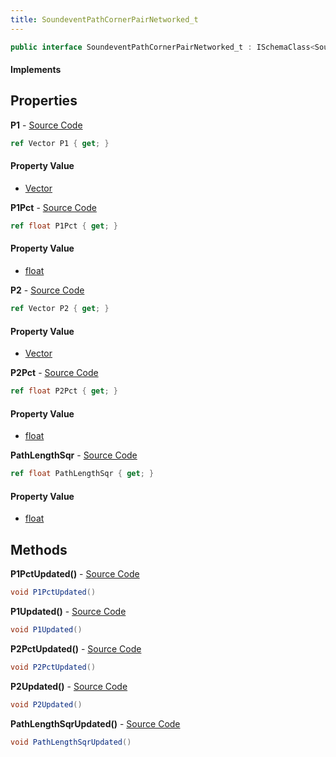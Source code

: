 ```yaml
---
title: SoundeventPathCornerPairNetworked_t
---
```


```csharp
public interface SoundeventPathCornerPairNetworked_t : ISchemaClass<SoundeventPathCornerPairNetworked_t>, ISchemaField, ISchemaClass, INativeHandle
```

#### Implements

## Properties

**P1** - [Source Code](https://github.com/swiftly-solution/swiftlys2/blob/main/managed/src/SwiftlyS2.Generated/Schemas/Interfaces/SoundeventPathCornerPairNetworked_t.cs#L16)

```csharp
ref Vector P1 { get; }
```

#### Property Value

- [Vector](/docs/api/shared/natives/vector)

**P1Pct** - [Source Code](https://github.com/swiftly-solution/swiftlys2/blob/main/managed/src/SwiftlyS2.Generated/Schemas/Interfaces/SoundeventPathCornerPairNetworked_t.cs#L22)

```csharp
ref float P1Pct { get; }
```

#### Property Value

- [float](https://learn.microsoft.com/dotnet/api/system.single)

**P2** - [Source Code](https://github.com/swiftly-solution/swiftlys2/blob/main/managed/src/SwiftlyS2.Generated/Schemas/Interfaces/SoundeventPathCornerPairNetworked_t.cs#L18)

```csharp
ref Vector P2 { get; }
```

#### Property Value

- [Vector](/docs/api/shared/natives/vector)

**P2Pct** - [Source Code](https://github.com/swiftly-solution/swiftlys2/blob/main/managed/src/SwiftlyS2.Generated/Schemas/Interfaces/SoundeventPathCornerPairNetworked_t.cs#L24)

```csharp
ref float P2Pct { get; }
```

#### Property Value

- [float](https://learn.microsoft.com/dotnet/api/system.single)

**PathLengthSqr** - [Source Code](https://github.com/swiftly-solution/swiftlys2/blob/main/managed/src/SwiftlyS2.Generated/Schemas/Interfaces/SoundeventPathCornerPairNetworked_t.cs#L20)

```csharp
ref float PathLengthSqr { get; }
```

#### Property Value

- [float](https://learn.microsoft.com/dotnet/api/system.single)

## Methods

**P1PctUpdated()** - [Source Code](https://github.com/swiftly-solution/swiftlys2/blob/main/managed/src/SwiftlyS2.Generated/Schemas/Interfaces/SoundeventPathCornerPairNetworked_t.cs#L29)

```csharp
void P1PctUpdated()
```

**P1Updated()** - [Source Code](https://github.com/swiftly-solution/swiftlys2/blob/main/managed/src/SwiftlyS2.Generated/Schemas/Interfaces/SoundeventPathCornerPairNetworked_t.cs#L26)

```csharp
void P1Updated()
```

**P2PctUpdated()** - [Source Code](https://github.com/swiftly-solution/swiftlys2/blob/main/managed/src/SwiftlyS2.Generated/Schemas/Interfaces/SoundeventPathCornerPairNetworked_t.cs#L30)

```csharp
void P2PctUpdated()
```

**P2Updated()** - [Source Code](https://github.com/swiftly-solution/swiftlys2/blob/main/managed/src/SwiftlyS2.Generated/Schemas/Interfaces/SoundeventPathCornerPairNetworked_t.cs#L27)

```csharp
void P2Updated()
```

**PathLengthSqrUpdated()** - [Source Code](https://github.com/swiftly-solution/swiftlys2/blob/main/managed/src/SwiftlyS2.Generated/Schemas/Interfaces/SoundeventPathCornerPairNetworked_t.cs#L28)

```csharp
void PathLengthSqrUpdated()
```


